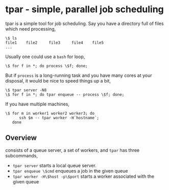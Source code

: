 # tpar - simple, parallel job scheduling

tpar is a simple tool for job scheduling. Say you have a directory
full of files which need processing,

    \$ ls
    file1    file2     file3     file4    file5
    ...

Usually one could use a `bash` for loop,

    \$ for f in *; do process \$f; done;

But if `process` is a long-running task and you have many cores at
your disposal, it would be nice to speed things up a bit,

    \$ tpar server -N8
    \$ for f in *; do tpar enqueue -- process \$f; done;

If you have multiple machines,

    \$ for m in worker1 worker2 worker3; do
          ssh $m -- tpar worker -H`hostname`;
       done

## Overview

 consists of a queue server, a set of workers, and 
`tpar` has three subcommands,

  * `tpar server` starts a local queue server.
  * `tpar enqueue \$cmd` enqueues a job in the given queue
  * `tpar worker -H\$host -p\$port` starts a worker associated with
    the given queue
    
